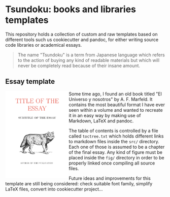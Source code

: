 Tsundoku: books and libraries templates
=======================================

This repository holds a collection of custom and raw templates based on
different tools such us cookiecutter and pandoc, for either writing source code
libraries or academical essays. 

> The name "Tsundoku" is a term from Japanese language which refers to the
> action of buying any kind of readable materials but which will never be
> completely read because of their insane amount.


Essay template
--------------

<img align="left" width="200px" src="screenshots/preview_essay.png">

Some time ago, I found an old book titled "El Universo y nosotros" by A. F.
Marfeld. It contains the most beautiful format I have ever seen within a volume
and wanted to recreate it in an easy way by making use of Markdown, LaTeX and
pandoc.

The table of contents is controlled by a file called `toctree.txt` which holds
different links to markdown files inside the `src/` directory. Each one of those
is assumed to be a chapter of the final essay. Any kind of figure must be placed
inside the `fig/` directory in order to be properly linked once compiling all
source files.

Future ideas and improvements for this template are still being considered:
check suitable font family, simplify LaTeX files, convert into cookiecutter
project...
